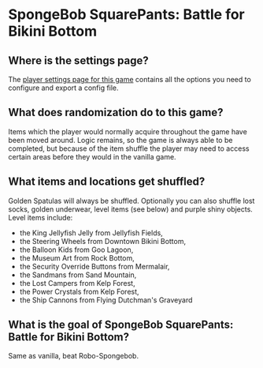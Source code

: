 # SpongeBob SquarePants: Battle for Bikini Bottom

## Where is the settings page?

The [player settings page for this game](../player-settings) contains all the options you need to configure and export a
config file.

## What does randomization do to this game?

Items which the player would normally acquire throughout the game have been moved around. Logic remains, so the game is
always able to be completed, but because of the item shuffle the player may need to access certain areas before they
would in the vanilla game.

## What items and locations get shuffled?

Golden Spatulas will always be shuffled. Optionally you can also shuffle lost socks, golden underwear, level items (see
below) and purple shiny objects. Level items include:

- the King Jellyfish Jelly from Jellyfish Fields,
- the Steering Wheels from Downtown Bikini Bottom,
- the Balloon Kids from Goo Lagoon,
- the Museum Art from Rock Bottom,
- the Security Override Buttons from Mermalair,
- the Sandmans from Sand Mountain,
- the Lost Campers from Kelp Forest,
- the Power Crystals from Kelp Forest,
- the Ship Cannons from Flying Dutchman's Graveyard


## What is the goal of SpongeBob SquarePants: Battle for Bikini Bottom?

Same as vanilla, beat Robo-Spongebob.
